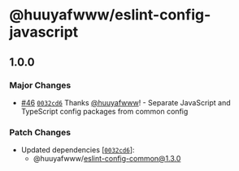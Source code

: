 # @huuyafwww/eslint-config-javascript

## 1.0.0

### Major Changes

- [#46](https://github.com/huuyafwww/eslint-config/pull/46) [`0032cd6`](https://github.com/huuyafwww/eslint-config/commit/0032cd6b3094e1c46f5c5a452c4f2015c2c1a677) Thanks [@huuyafwww](https://github.com/huuyafwww)! - Separate JavaScript and TypeScript config packages from common config

### Patch Changes

- Updated dependencies [[`0032cd6`](https://github.com/huuyafwww/eslint-config/commit/0032cd6b3094e1c46f5c5a452c4f2015c2c1a677)]:
  - @huuyafwww/eslint-config-common@1.3.0
